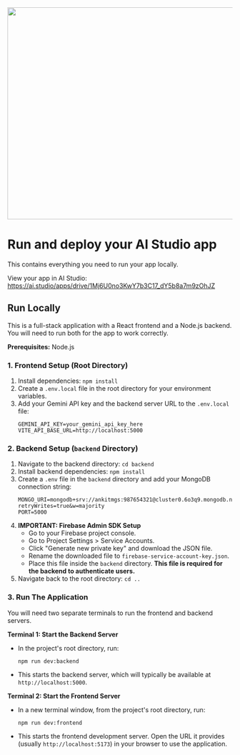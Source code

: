 <div align="center">
<img width="1200" height="475" alt="GHBanner" src="https://github.com/user-attachments/assets/0aa67016-6eaf-458a-adb2-6e31a0763ed6" />
</div>

# Run and deploy your AI Studio app

This contains everything you need to run your app locally.

View your app in AI Studio: https://ai.studio/apps/drive/1Mj6U0no3KwY7b3C17_dY5b8a7m9zOhJZ

## Run Locally

This is a full-stack application with a React frontend and a Node.js backend. You will need to run both for the app to work correctly.

**Prerequisites:** Node.js

### 1. Frontend Setup (Root Directory)

1.  Install dependencies:
    `npm install`
2.  Create a `.env.local` file in the root directory for your environment variables.
3.  Add your Gemini API key and the backend server URL to the `.env.local` file:
    ```
    GEMINI_API_KEY=your_gemini_api_key_here
    VITE_API_BASE_URL=http://localhost:5000
    ```

### 2. Backend Setup (`backend` Directory)

1.  Navigate to the backend directory:
    `cd backend`
2.  Install backend dependencies:
    `npm install`
3.  Create a `.env` file in the `backend` directory and add your MongoDB connection string:
    ```
    MONGO_URI=mongodb+srv://ankitmgs:987654321@cluster0.6o3q9.mongodb.net/FitTrackAI?retryWrites=true&w=majority
    PORT=5000
    ```
4.  **IMPORTANT: Firebase Admin SDK Setup**
    *   Go to your Firebase project console.
    *   Go to Project Settings > Service Accounts.
    *   Click "Generate new private key" and download the JSON file.
    *   Rename the downloaded file to `firebase-service-account-key.json`.
    *   Place this file inside the `backend` directory. **This file is required for the backend to authenticate users.**
5. Navigate back to the root directory: `cd ..`

### 3. Run The Application

You will need two separate terminals to run the frontend and backend servers.

**Terminal 1: Start the Backend Server**

*   In the project's root directory, run:
    ```
    npm run dev:backend
    ```
*   This starts the backend server, which will typically be available at `http://localhost:5000`.

**Terminal 2: Start the Frontend Server**

*   In a new terminal window, from the project's root directory, run:
    ```
    npm run dev:frontend
    ```
*   This starts the frontend development server. Open the URL it provides (usually `http://localhost:5173`) in your browser to use the application.